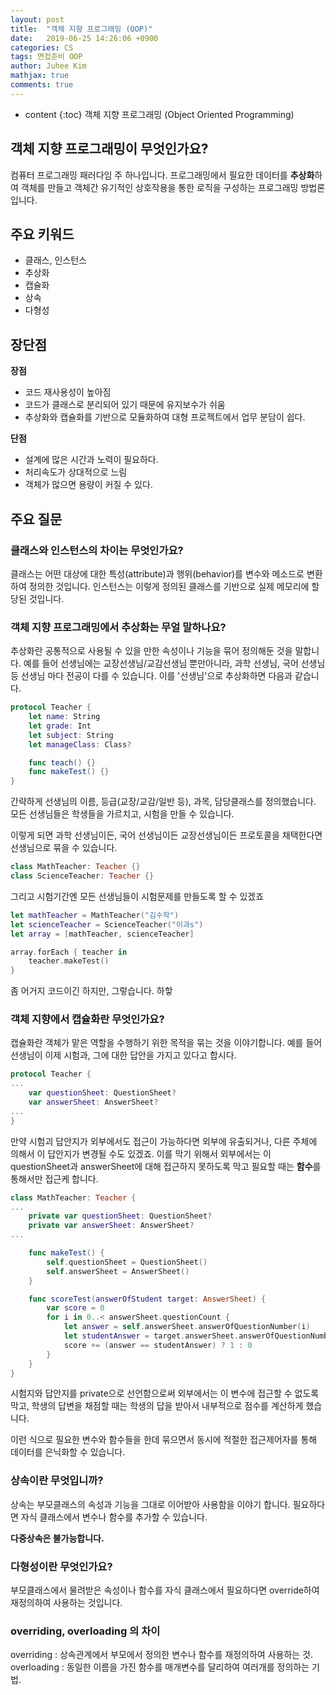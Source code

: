 ```yaml
---
layout: post
title:  "객체 지향 프로그래밍 (OOP)"
date:   2019-06-25 14:26:06 +0900
categories: CS
tags: 면접준비 OOP
author: Juhee Kim
mathjax: true
comments: true
---
```


* content
{:toc}
객체 지향 프로그래밍 (Object Oriented Programming)

## 객체 지향 프로그래밍이 무엇인가요?
컴퓨터 프로그래밍 패러다임 주 하나입니다.
프로그래밍에서 필요한 데이터를 **추상화**하여 객체를 만들고 객체간 유기적인 상호작용을 통한 로직을 구성하는 프로그래밍 방법론입니다.

## 주요 키워드
- 클래스, 인스턴스
- 추상화
- 캡슐화
- 상속
- 다형성

## 장단점
**장점**
- 코드 재사용성이 높아짐
- 코드가 클래스로 분리되어 있기 때문에 유지보수가 쉬움
- 추상화와 캡슐화를 기반으로 모듈화하여 대형 프로젝트에서 업무 분담이 쉽다.

**단점**
- 설계에 많은 시간과 노력이 필요하다.
- 처리속도가 상대적으로 느림
- 객체가 많으면 용량이 커질 수 있다.

## 주요 질문
### 클래스와 인스턴스의 차이는 무엇인가요?
클래스는 어떤 대상에 대한 특성(attribute)과 행위(behavior)를 변수와 메소드로 변환하여 정의한 것입니다.
인스턴스는 이렇게 정의된 클래스를 기반으로 실제 메모리에 할당된 것입니다.

### 객체 지향 프로그래밍에서 추상화는 무얼 말하나요?
추상화란 공통적으로 사용될 수 있을 만한 속성이나 기능을 묶어 정의해둔 것을 말합니다.
예를 들어 선생님에는 교장선생님/교감선생님 뿐만아니라, 과학 선생님, 국어 선생님 등 선생님 마다 전공이 다를 수 있습니다.
이를 '선생님'으로 추상화하면 다음과 같습니다.

```swift
protocol Teacher {
    let name: String
    let grade: Int
    let subject: String
    let manageClass: Class?

    func teach() {}
    func makeTest() {}
}
```
간략하게 선생님의 이름, 등급(교장/교감/일반 등), 과목, 담당클래스를 정의했습니다.
모든 선생님들은 학생들을 가르치고, 시험을 만들 수 있습니다.

이렇게 되면 과학 선생님이든, 국어 선생님이든 교장선생님이든 프로토콜을 채택한다면 선생님으로 묶을 수 있습니다.

```swift
class MathTeacher: Teacher {}
class ScienceTeacher: Teacher {}
```

그리고 시험기간엔 모든 선생님들이 시험문제를 만들도록 할 수 있겠죠
```swift
let mathTeacher = MathTeacher("김수학")
let scienceTeacher = ScienceTeacher("이과s")
let array = [mathTeacher, scienceTeacher]

array.forEach { teacher in
    teacher.makeTest()
}
```

좀 어거지 코드이긴 하지만, 그렇습니다. 하핳

### 객체 지향에서 캡슐화란 무엇인가요?
캡슐화란 객체가 맡은 역할을 수행하기 위한 목적을 묶는 것을 이야기합니다.
예를 들어 선생님이 이제 시험과, 그에 대한 답안을 가지고 있다고 합시다.

```swift
protocol Teacher {
...
    var questionSheet: QuestionSheet?
    var answerSheet: AnswerSheet?
...
}
```

만약 시험괴 답안지가 외부에서도 접근이 가능하다면 외부에 유출되거나, 다른 주체에 의해서 이 답안지가 변경될 수도 있겠죠.
이를 막기 위해서 외부에서는 이 questionSheet과 answerSheet에 대해 접근하지 못하도록 막고 필요할 때는 **함수**를 통해서만 접근케 합니다.

```swift
class MathTeacher: Teacher {
...
    private var questionSheet: QuestionSheet?
    private var answerSheet: AnswerSheet?
...

    func makeTest() {
        self.questionSheet = QuestionSheet()
        self.answerSheet = AnswerSheet()
    }

    func scoreTest(answerOfStudent target: AnswerSheet) {
        var score = 0
        for i in 0..< answerSheet.questionCount {
            let answer = self.answerSheet.answerOfQuestionNumber(i)
            let studentAnswer = target.answerSheet.answerOfQuestionNumber(i)
            score += (answer == studentAnswer) ? 1 : 0
        }
    }
}
```

시험지와 답안지를 private으로 선언함으로써 외부에서는 이 변수에 접근할 수 없도록 막고, 학생의 답변을 채점할 때는 학생의 답을 받아서 내부적으로 점수를 계산하게 했습니다.

이런 식으로 필요한 변수와 함수들을 한데 묶으면서 동시에 적절한 접근제어자를 통해 데이터를 은닉화할 수 있습니다.

### 상속이란 무엇입니까?
상속는 부모클래스의 속성과 기능을 그대로 이어받아 사용함을 이야기 합니다.
필요하다면 자식 클래스에서 변수나 함수를 추가할 수 있습니다.

**다중상속은 불가능합니다.**

### 다형성이란 무엇인가요?
부모클래스에서 물려받은 속성이나 함수를 자식 클래스에서 필요하다면 override하여 재정의하여 사용하는 것입니다.

### overriding, overloading 의 차이

overriding : 상속관계에서 부모에서 정의한 변수나 함수를 재정의하여 사용하는 것.
overloading : 동일한 이름을 가진 함수를 매개변수를 달리하여 여러개를 정의하는 기법.
